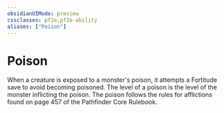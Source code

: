 ```yaml
---
obsidianUIMode: preview
cssclasses: pf2e,pf2e-ability
aliases: ["Poison"]
---
```

# Poison

When a creature is exposed to a monster's poison, it attempts a Fortitude save to avoid becoming poisoned. The level of a poison is the level of the monster inflicting the poison. The poison follows the rules for afflictions found on page 457 of the Pathfinder Core Rulebook.
